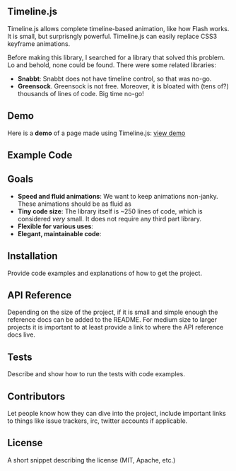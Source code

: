 ## Timeline.js

Timeline.js allows complete timeline-based animation, like how Flash works. It is small, but surprisngly powerful.
Timeline.js can easily replace CSS3 keyframe animations.

Before making this library, I searched for a library that solved this problem.  Lo and behold, none could be found. There were some related libraries:
- **Snabbt**: Snabbt does not have timeline control, so that was no-go.
- **Greensock**. Greensock is not free. Moreover, it is bloated with (tens of?) thousands of lines of code. Big time no-go!

## Demo

Here is a **demo** of a page made using Timeline.js: [view demo](https://e37d8bf05815d68846fc659f89a42d2ca1b57b8c.googledrive.com/host/0B1v99s-PldDPZmY0eXlkNXpCeG8/car_dealer.html) 


## Example Code


## Goals

- **Speed and fluid animations**: We want to keep animations non-janky. These animations should be as fluid as 
- **Tiny code size**: The library itself is ~250 lines of code, which is considered *very* small. It does not require any third part library.
- **Flexible for various uses**: 
- **Elegant, maintainable code**:



## Installation

Provide code examples and explanations of how to get the project.

## API Reference

Depending on the size of the project, if it is small and simple enough the reference docs can be added to the README. For medium size to larger projects it is important to at least provide a link to where the API reference docs live.

## Tests

Describe and show how to run the tests with code examples.

## Contributors

Let people know how they can dive into the project, include important links to things like issue trackers, irc, twitter accounts if applicable.

## License

A short snippet describing the license (MIT, Apache, etc.)